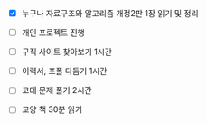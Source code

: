 - [x] 누구나 자료구조와 알고리즘 개정2판 1장 읽기 및 정리
- [ ] 개인 프로젝트 진행
- [ ] 구직 사이트 찾아보기 1시간
- [ ] 이력서, 포폴 다듬기 1시간
- [ ] 코테 문제 풀기 2시간
- [ ] 교양 책 30분 읽기



